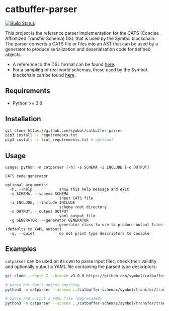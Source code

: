 # catbuffer-parser

[![Build Status](https://api.travis-ci.com/symbol/catbuffer-parser.svg?branch=main)](https://travis-ci.com/symbol/catbuffer-parser)

This project is the reference parser implementation for the CATS (Concise Affinitized Transfer Schema) DSL that is used by the Symbol blockchain. The parser converts a CATS file or files into an AST that can be used by a generator to produce serialization and deserialzation code for defined objects.

- A reference to the DSL format can be found [here](docs/cats_dsl.md).
- For a sampling of real world schemas, those used by the Symbol blockchain can be found [here](https://github.com/symbol/catbuffer-schemas).

## Requirements

* Python >= 3.6

## Installation

```bash
git clone https://github.com/symbol/catbuffer-parser
pip3 install -r requirements.txt
pip3 install -r lint_requirements.txt # optional
```

## Usage

```
usage: python -m catparser [-h] -s SCHEMA -i INCLUDE [-o OUTPUT]

CATS code generator

optional arguments:
  -h, --help            show this help message and exit
  -s SCHEMA, --schema SCHEMA
                        input CATS file
  -i INCLUDE, --include INCLUDE
                        schema root directory
  -o OUTPUT, --output OUTPUT
                        yaml output file
  -g GENERATOR, --generator GENERATOR
                        generator class to use to produce output files (defaults to YAML output)
  -q, --quiet           do not print type descriptors to console
```

## Examples

``catparser`` can be used on its own to parse input files, check their validity and optionally output a YAML file containing the parsed type descriptors:

```bash
git clone --depth 1 --branch v3.0.0 https://github.com/symbol/catbuffer-schemas.git

# parse but don't output anything
python3 -m catparser --schema ../catbuffer-schemas/symbol/transfer/transfer.cats --include ../catbuffer-schemas/symbol

# parse and output a YAML file (deprecated)
python3 -m catparser --schema ../catbuffer-schemas/symbol/transfer/transfer.cats --include ../catbuffer-schemas/symbol --output ../catbuffer-schemas/all.yaml
```

